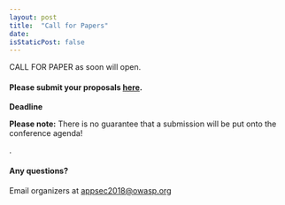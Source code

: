 ```yaml
---
layout: post
title:  "Call for Papers"
date:   
isStaticPost: false
---
```

CALL FOR PAPER as soon will open. 

#### Please submit your proposals [here]().
__Deadline__ 

__Please note:__ There is no guarantee that a submission will be put onto the conference agenda!<br/>

.<br/>

#### Any questions? 
Email organizers at [appsec2018@owasp.org](mailto:appsec2018@owasp.org)
